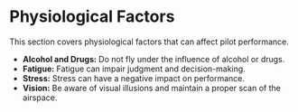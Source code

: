 # Physiological Factors

This section covers physiological factors that can affect pilot performance.

*   **Alcohol and Drugs:** Do not fly under the influence of alcohol or drugs.
*   **Fatigue:** Fatigue can impair judgment and decision-making.
*   **Stress:** Stress can have a negative impact on performance.
*   **Vision:** Be aware of visual illusions and maintain a proper scan of the airspace.